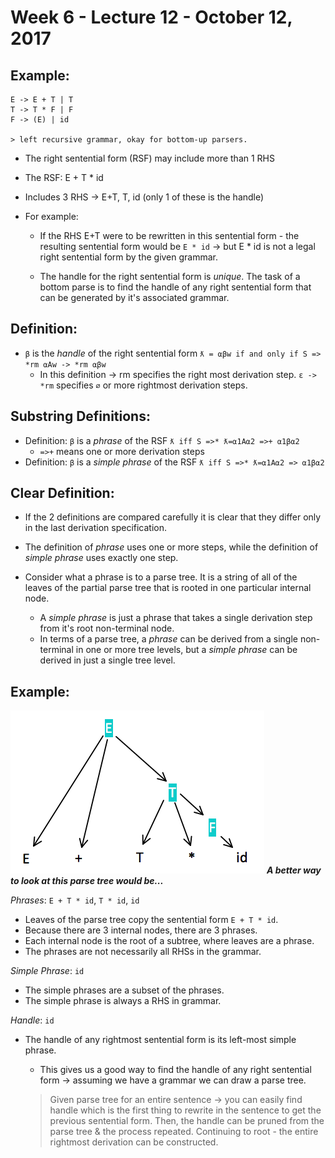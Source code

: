 # Week 6 - Lecture 12 - October 12, 2017
## Example:

    E -> E + T | T
    T -> T * F | F
    F -> (E) | id

    > left recursive grammar, okay for bottom-up parsers.

  - The right sentential form (RSF) may include more than 1 RHS
  - The RSF: E + T * id
  - Includes 3 RHS -> E+T, T, id (only 1 of these is the handle)

  - For example:
    - If the RHS E+T were to be rewritten in this sentential form - the resulting sentential form would be `E * id` -> but E * id is not a legal right sentential form by the given grammar.

    - The handle for the right sentential form is *unique*. The task of a bottom parse is to find the handle of any right sentential form that can be generated by it's associated grammar.

## Definition:
  - `β` is the *handle* of the right sentential form `ƛ = ⍺βw if and only if S => *rm ⍺Aw -> *rm ⍺βw`
    - In this definition -> rm specifies the right most derivation step. `ε -> *rm` specifies `⌀` or more rightmost derivation steps.

## Substring Definitions:
  - Definition: `β` is a *phrase* of the RSF `ƛ iff S =>* ƛ=⍺1A⍺2 =>+ ⍺1β⍺2`
    - `=>+` means one or more derivation steps
  - Definition: `β` is a *simple phrase* of the RSF `ƛ iff S =>* ƛ=⍺1A⍺2 => ⍺1β⍺2`

## Clear Definition:
  - If the 2 definitions are compared carefully it is clear that they differ only in the last derivation specification.
  - The definition of *phrase* uses one or more steps, while the definition of *simple phrase* uses exactly one step.

  - Consider what a phrase is to a parse tree. It is a string of all of the leaves of the partial parse tree that is rooted in one particular internal node.
    - A *simple phrase* is just a phrase that takes a single derivation step from it's root non-terminal node.
    - In terms of a parse tree, a *phrase* can be derived from a single non-terminal in one or more tree levels, but a *simple phrase* can be derived in just a single tree level.

## Example:
![Figure 1: Parse Tree](../images/wk6l12fig1.png)
**_A better way to look at this parse tree would be..._**

*Phrases*: `E + T * id`, `T * id`, `id`
  - Leaves of the parse tree copy the sentential form `E + T * id`.
  - Because there are 3 internal nodes, there are 3 phrases.
  - Each internal node is the root of a subtree, where leaves are a phrase.
  - The phrases are not necessarily all RHSs in the grammar.

*Simple Phrase*: `id`
  - The simple phrases are a subset of the phrases.
  - The simple phrase is always a RHS in grammar.

*Handle*: `id`
  - The handle of any rightmost sentential form is its left-most simple phrase.
    - This gives us a good way to find the handle of any right sentential form -> assuming we have a grammar we can draw a parse tree.

    > Given parse tree for an entire sentence -> you can easily find handle which is the first thing to rewrite in the sentence to get the previous sentential form. Then, the handle can be pruned from the parse tree & the process repeated. Continuing to root - the entire rightmost derivation can be constructed.

